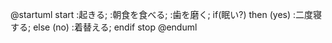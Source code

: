 @startuml
start
:起きる;
:朝食を食べる;
:歯を磨く;
if(眠い?) then (yes)
  :二度寝する;
else (no)
  :着替える;
endif
stop
@enduml
